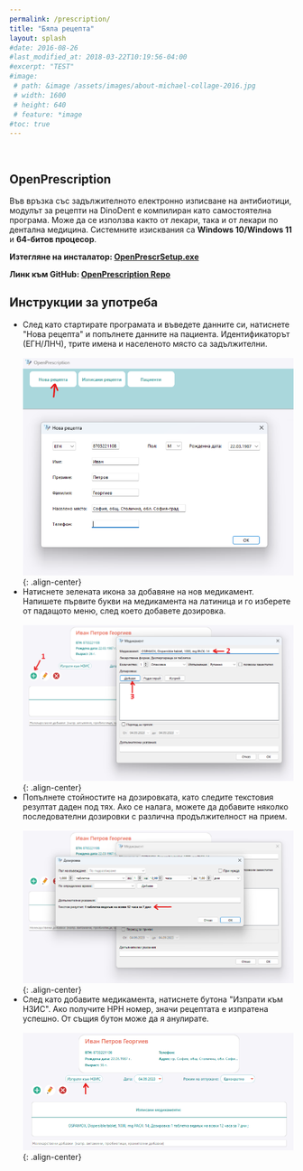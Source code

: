 ```yaml
---
permalink: /prescription/
title: "Бяла рецепта"
layout: splash
#date: 2016-08-26
#last_modified_at: 2018-03-22T10:19:56-04:00
#excerpt: "TEST"
#image:
 # path: &image /assets/images/about-michael-collage-2016.jpg
 # width: 1600
 # height: 640
 # feature: *image
#toc: true
---
```


<br>

## OpenPrescription

Във връзка със задължителното електронно изписване на антибиотици, модулът за рецепти на DinoDent е компилиран като самостоятелна програма. Може да се използва както от лекари, така и от лекари по дентална медицина.
Системните изисквания са <b>Windows 10/Windows 11</b> и <b>64-битов процесор</b>.

<b>Изтегляне на инсталатор: [OpenPrescrSetup.exe](https://github.com/thefinalcutbg/OpenPrescription/releases/download/v0.10/OpenPrescrSetup.exe)</b>

<b>Линк към GitHub: [OpenPrescription Repo](https://github.com/thefinalcutbg/OpenPrescription)</b>

## Инструкции за употреба

- След като стартирате програмата и въведете данните си, натиснете "Нова рецепта" и попълнете данните на пациента. Идентификаторът (ЕГН/ЛНЧ), трите имена и населеното място са задължителни.<br><br>
![image-center](/assets/images/prescr1.png){: .align-center}<br>
- Натиснете зелената икона за добавяне на нов медикамент. Напишете първите букви на медикамента на латиница и го изберете от падащото меню, след което добавете дозировка.<br><br>
![image-center](/assets/images/prescr2.png){: .align-center}<br>
- Попълнете стойностите на дозировката, като следите текстовия резултат даден под тях. Ако се налага, можете да добавите няколко последователни дозировки с различна продължителност на прием.<br><br>
![image-center](/assets/images/prescr3.png){: .align-center}<br>
- След като добавите медикамента, натиснете бутона "Изпрати към НЗИС". Ако получите НРН номер, значи рецептата е изпратена успешно. От същия бутон може да я анулирате.<br><br>
![image-center](/assets/images/prescr4.png){: .align-center}<br>
